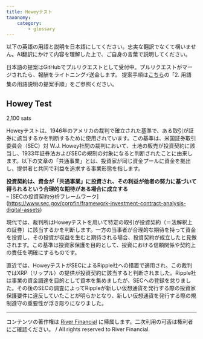 ```yaml
---
title: Howeyテスト
taxonomy:
    category:
        - glossary
---
```


以下の英語の用語と説明を日本語にしてください。忠実な翻訳でなくて構いません。AI翻訳にかけて内容を理解した上で、ご自身の言葉で説明してください。

日本語の提案はGitHubでプルリクエストとして受付中。プルリクエストがマージされたら、報酬をライトニング⚡️送金します。
提案手順は[こちら](https://github.com/lostinbitcoin/categories/wiki)の「2. 用語集の用語説明の提案手順」をご参照ください。

## Howey Test
2,100 sats

Howeyテストは、1946年のアメリカの裁判で確立された基準で、ある取引が証券に該当するかを判断するために使用されています。この基準は、米国証券取引委員会（SEC）対 W.J. Howey社間の裁判において、土地の販売が投資契約に該当し、1933年証券法およびSECの規制の対象になると判断されたことに由来します。以下の文章の「共通事業」とは、投資家が同じ資金プールに資金を拠出し、提供者と共同で利益を追求する事業形態を指します。

**投資契約は、資金が「共通事業」に投資され、その利益が他者の努力に基づいて得られるという合理的な期待がある場合に成立する**<br>
– [SECの投資契約分析フレームワーク]
(https://www.sec.gov/corpfin/framework-investment-contract-analysis-digital-assets)

現代では、裁判所はHoweyテストを用いて特定の取引が投資契約（＝法解釈上の証券）に該当するかを判断します。一方の当事者が合理的な期待を持って資金を投資し、その投資が収益を生むと期待される場合、投資契約が成立したと見做されます。この基準は投資家保護を目的として、投資における信頼関係や契約上の責任を明確にするものです。

直近では、HoweyテストがSECによるRipple社への措置で適用され、この裁判ではXRP（リップル）の提供が投資契約に該当すると判断されました。Ripple社は事業の資金調達を目的として資本を集めましたが、SECへの登録を怠りました。その後のSECの調査によってRippleが新しい仮想通貨を発行する際の投資家保護要件に違反していたことが明らかとなり、新しい仮想通貨を発行する際の規制遵守の重要性が浮き彫りになりました。

---
コンテンツの著作権は [River Financial](https://river.com/) に帰属します。二次利用の可否は権利者にご確認ください。 / All rights reserved to River Financial.
